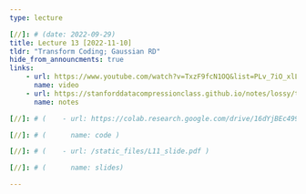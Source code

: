 ```yaml
---
type: lecture

[//]: # (date: 2022-09-29)
title: Lecture 13 [2022-11-10]
tldr: "Transform Coding; Gaussian RD"
hide_from_announcments: true
links:
    - url: https://www.youtube.com/watch?v=TxzF9fcN1OQ&list=PLv_7iO_xlL0Jgc35Pqn7XP5VTQ5krLMOl
      name: video
    - url: https://stanforddatacompressionclass.github.io/notes/lossy/transform_coding_theory.html
      name: notes

[//]: # (    - url: https://colab.research.google.com/drive/16dYjBEc499HgHoZRxcyeg0YmNAb5AwAW?usp=sharing)

[//]: # (      name: code )

[//]: # (    - url: /static_files/L11_slide.pdf )

[//]: # (      name: slides)

---
```





